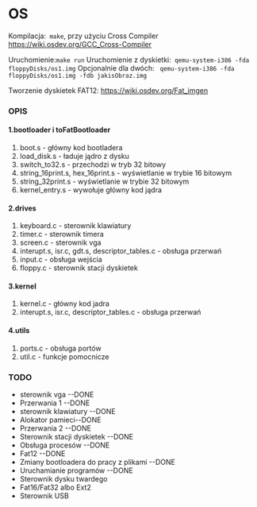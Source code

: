 # OS 

Kompilacja:` make`, przy użyciu Cross Compiler https://wiki.osdev.org/GCC_Cross-Compiler

Uruchomienie:`make run`
Uruchomienie z dyskietki:` qemu-system-i386 -fda floppyDisks/os1.img`
Opcjonalnie dla dwóch: ` qemu-system-i386 -fda floppyDisks/os1.img -fdb jakisObraz.img`

Tworzenie dyskietek FAT12: https://wiki.osdev.org/Fat_imgen

### OPIS


#### 1.bootloader i toFatBootloader
  1. boot.s - główny kod bootladera
  2. load_disk.s - ładuje jądro z dysku
  3. switch_to32.s - przechodzi w tryb 32 bitowy
  4. string_16print.s, hex_16print.s - wyświetlanie w trybie 16 bitowym
  5. string_32print.s - wyświetlanie w trybie 32 bitowym
  6. kernel_entry.s - wywołuje główny kod jądra

#### 2.drives
  1. keyboard.c - sterownik klawiatury
  2. timer.c - sterownik timera
  3. screen.c - sterownik vga
  4. interupt.s, isr.c, gdt.s, descriptor_tables.c - obsługa przerwań
  5. input.c - obsługa wejścia
  6. floppy.c - sterownik stacji dyskietek

#### 3.kernel
  1. kernel.c - główny kod jadra
  2. interupt.s, isr.c, descriptor_tables.c - obsługa przerwań

#### 4.utils
  1. ports.c - obsługa portów
  2. util.c - funkcje pomocnicze

### TODO

  - sterownik vga --DONE
  - Przerwania 1 --DONE
  - sterownik klawiatury --DONE
  - Alokator pamieci--DONE
  - Przerwania 2 --DONE
  - Sterownik stacji dyskietek --DONE
  - Obsługa procesów --DONE
  - Fat12 --DONE
  - Zmiany bootloadera do pracy z plikami --DONE
  - Uruchamianie programów --DONE
  - Sterownik dysku twardego
  - Fat16/Fat32 albo Ext2
  - Sterownik USB
